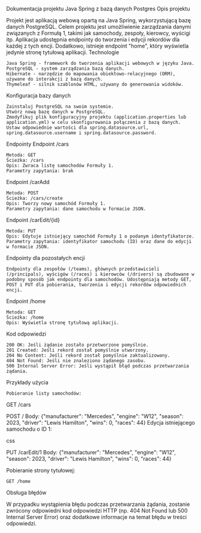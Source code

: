 Dokumentacja projektu Java Spring z bazą danych Postgres
Opis projektu

Projekt jest aplikacją webową opartą na Java Spring, wykorzystującą bazę danych PostgreSQL. Celem projektu jest umożliwienie zarządzania danymi związanych z Formułą 1, takimi jak samochody, zespoły, kierowcy, wyścigi itp. Aplikacja udostępnia endpointy do tworzenia i edycji rekordów dla każdej z tych encji. Dodatkowo, istnieje endpoint "home", który wyświetla jedynie stronę tytułową aplikacji.
Technologie

    Java Spring - framework do tworzenia aplikacji webowych w języku Java.
    PostgreSQL - system zarządzania bazą danych.
    Hibernate - narzędzie do mapowania obiektowo-relacyjnego (ORM), używane do interakcji z bazą danych.
    Thymeleaf - silnik szablonów HTML, używany do generowania widoków.

Konfiguracja bazy danych

    Zainstaluj PostgreSQL na swoim systemie.
    Utwórz nową bazę danych w PostgreSQL.
    Zmodyfikuj plik konfiguracyjny projektu (application.properties lub application.yml) w celu skonfigurowania połączenia z bazą danych. Ustaw odpowiednie wartości dla spring.datasource.url, spring.datasource.username i spring.datasource.password.

Endpointy
Endpoint /cars

    Metoda: GET
    Ścieżka: /cars
    Opis: Zwraca listę samochodów Formuły 1.
    Parametry zapytania: brak

Endpoint /carAdd

    Metoda: POST
    Ścieżka: /cars/create
    Opis: Tworzy nowy samochód Formuły 1.
    Parametry zapytania: dane samochodu w formacie JSON.

Endpoint /carEdit/{id}

    Metoda: PUT
    Opis: Edytuje istniejący samochód Formuły 1 o podanym identyfikatorze.
    Parametry zapytania: identyfikator samochodu (ID) oraz dane do edycji w formacie JSON.

Endpointy dla pozostałych encji

    Endpointy dla zespołów (/teams), głównych przedstawicieli (/principals), wyścigów (/races) i kierowców (/drivers) są zbudowane w podobny sposób jak endpointy dla samochodów. Udostępniają metody GET, POST i PUT dla pobierania, tworzenia i edycji rekordów odpowiednich encji.

Endpoint /home

    Metoda: GET
    Ścieżka: /home
    Opis: Wyświetla stronę tytułową aplikacji.

Kod odpowiedzi

    200 OK: Jeśli żądanie zostało przetworzone pomyślnie.
    201 Created: Jeśli rekord został pomyślnie utworzony.
    204 No Content: Jeśli rekord został pomyślnie zaktualizowany.
    404 Not Found: Jeśli nie znaleziono żądanego zasobu.
    500 Internal Server Error: Jeśli wystąpił błąd podczas przetwarzania żądania.

Przykłady użycia

    Pobieranie listy samochodów:


GET /cars



POST /
Body: {"manufacturer": "Mercedes", "engine": "W12", "season": 2023, "driver": "Lewis Hamilton", "wins": 0, "races": 44}
Edycja istniejącego samochodu o ID 1:

css

PUT /carEdit/1
Body: {"manufacturer": "Mercedes", "engine": "W12", "season": 2023, "driver": "Lewis Hamilton", "wins": 0, "races": 44}

Pobieranie strony tytułowej:

    GET /home

Obsługa błędów

W przypadku wystąpienia błędu podczas przetwarzania żądania, zostanie zwrócony odpowiedni kod odpowiedzi 
HTTP (np. 404 Not Found lub 500 Internal Server Error) oraz dodatkowe informacje na temat błędu w treści odpowiedzi. 
